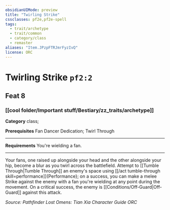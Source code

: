 ```yaml
---
obsidianUIMode: preview
title: "Twirling Strike"
cssclasses: pf2e,pf2e-spell
tags:
  - trait/archetype
  - trait/common
  - category/class
  - remaster
aliases: "Item.JPzpFTRJmrFyzIvQ"
license: ORC
---
```

# Twirling Strike `pf2:2`
## Feat 8
### [[cool folder/Important stuff/Bestiary/zz_traits/archetype]]

**Category** class; 



**Prerequisites** Fan Dancer Dedication; Twirl Through
* * *
**Requirements** You're wielding a fan.

* * *

Your fans, one raised up alongside your head and the other alongside your hip, become a blur as you twirl across the battlefield. Attempt to [[Tumble Through|Tumble Through]] an enemy's space using [[/act tumble-through skill=performance]]{Performance}; on a success, you can make a melee Strike against the enemy with a fan you're wielding at any point during the movement. On a critical success, the enemy is [[Conditions/Off-Guard|Off-Guard]] against this attack.

*Source: Pathfinder Lost Omens: Tian Xia Character Guide*
*ORC*